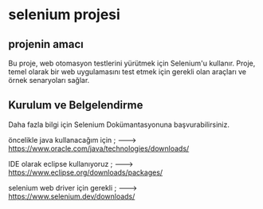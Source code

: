 # selenium projesi 
## projenin amacı 

Bu proje, web otomasyon testlerini yürütmek için Selenium'u kullanır. Proje, temel olarak bir web uygulamasını test etmek için gerekli olan araçları ve örnek senaryoları sağlar.

## Kurulum ve Belgelendirme
Daha fazla bilgi için Selenium Dokümantasyonuna başvurabilirsiniz.

öncelikle java kullanacağım için ; 
---> https://www.oracle.com/java/technologies/downloads/

IDE olarak eclipse kullanıyoruz ;
---> https://www.eclipse.org/downloads/packages/

selenium web driver için gerekli ;
---> https://www.selenium.dev/downloads/




